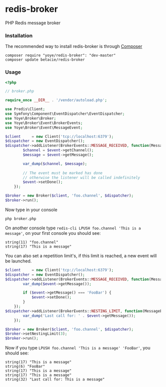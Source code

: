 redis-broker
============

PHP Redis message broker

### Installation

The recommended way to install redis-broker is through [Composer](http://getcomposer.org/)

```
composer require "yoye/redis-broker": "dev-master"
composer update betacie/redis-broker
```

### Usage

```php
<?php

// broker.php

require_once __DIR__ . '/vendor/autoload.php';

use Predis\Client;
use Symfony\Component\EventDispatcher\EventDispatcher;
use Yoye\Broker\Broker;
use Yoye\Broker\Event\BrokerEvents;
use Yoye\Broker\Event\MessageEvent;

$client     = new Client('tcp://localhost:6379');
$dispatcher = new EventDispatcher();
$dispatcher->addListener(BrokerEvents::MESSAGE_RECEIVED, function(MessageEvent $event) {
        $channel = $event->getChannel();
        $message = $event->getMessage();

        var_dump($channel, $message);
        
        // The event must be marked has done 
        // otherwise the listener will be called indefinitely
        $event->setDone();
    });

$broker = new Broker($client, 'foo.channel', $dispatcher);
$broker->run();
```

Now type in your console

```
php broker.php
```

On another console type `redis-cli LPUSH foo.channel 'This is a message'`, on your first console you should see:

```
string(11) "foo.channel"
string(17) "This is a message"
```

You can also set a repetition limit's, if this limit is reached, a new event will be launched.

```php
$client     = new Client('tcp://localhost:6379');
$dispatcher = new EventDispatcher();
$dispatcher->addListener(BrokerEvents::MESSAGE_RECEIVED, function(MessageEvent $event) {
        var_dump($event->getMessage());

        if ($event->getMessage() === 'FooBar') {
            $event->setDone();
        }
    });
$dispatcher->addListener(BrokerEvents::NESTING_LIMIT, function(MessageEvent $event) {
        var_dump('Last call for: ' . $event->getMessage());
    });

$broker = new Broker($client, 'foo.channel', $dispatcher);
$broker->setNestingLimit(3);
$broker->run();
```

Now if you type `LPUSH foo.channel 'This is a message' 'FooBar'`, you should see:

```
string(17) "This is a message"
string(6) "FooBar"
string(17) "This is a message"
string(17) "This is a message"
string(32) "Last call for: This is a message"

```
